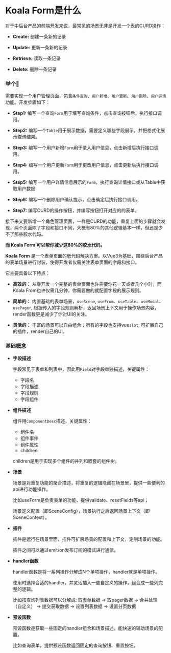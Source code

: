 # Koala Form是什么

对于中后台产品的前端开发来说，最常见的场景无非是开发一个表的CURD操作：
- **Create:** 创建一条新的记录

- **Update:** 更新一条新的记录

- **Retrieve:** 读取一条记录

- **Delete:** 删除一条记录

### 举个🌰
需要实现一个用户管理页面，包含`条件查询`、`用户新增`、`用户更新`、`用户删除`、`用户详情`功能。开发步骤如下：
- **Step1:** 编写一个查询`Form`用于填写查询条件，点击查询按钮后，执行接口调用。

- **Step2:** 编写一个`Table`用于展示数据，需要定义哪些字段展示，并把格式化展示查询结果。

- **Step3:** 编写一个用户新增`Form`用于录入用户信息，点击新增后执行接口调用。

- **Step4:** 编写一个用户更新`Form`用于更改用户信息，点击更新后执行接口调用。

- **Step5:** 编写一个用户详情信息展示的`Form`，执行查询详情接口或从Table中获取用户数据

- **Step6:** 编写一个删除用户确认提示，点击确定后执行接口调用。

- **Step7:** 编写CURD的操作按钮，并编写按钮打开对应的的表单。

接下来又要新增一个角色管理页面，一样是CURD的功能，重复上面的步骤就会发现，两个页面除了字段和接口不同，大概有80%的其他逻辑基本一样，但还是少不了那些胶水代码。

**而 Koala Form 可以帮你减少这80%的胶水代码。**

**Koala Form** 是一个表单页面的低代码解决方案。以Vue3为基础，围绕后台产品的表单场景进行封装，使得开发者仅需关注表单页面的字段和接口。

它主要具备以下特点：
- **高效的：** 从零开发一个完整的表单页面也许需要你花一天或者几个小时，而Koala From也许仅需几分钟，你需要做的就配置字段的展示规则。

- **简单的：** 内置基础的表单场景，`useScene`, `useFrom`、`useTable`、`useModal`、`usePager`, 根据传入的字段规则解析，返回场景上下文用于操作场景内容，render函数更是减少了你对UI的关注。

- **灵活的：** 丰富的场景可以自由组合；所有的字段也支持vue`slot`; 可扩展自己的插件，render自己的UI。


### 基础概念
- **字段描述**
    
    字段常见于表单和列表中，因此用`Field`对字段单独描述，关键属性：
    - 字段名
    - 字段描述
    - 字段规则
    - 字段组件

- **组件描述**

    组件用`ComponentDesc`描述，关键属性：
    - 组件名
    - 组件事件
    - 组件属性
    - children

    children是用于实现多个组件的并列和嵌套的组件树。

- **场景**

    场景是对重复功能的聚合描述，将重复的逻辑隐藏在场景里，提供一些便利的api进行功能操作。
    
    比如useForm是负责表单的功能，提供validate、resetFields等api；
    
    场景定义配置（即SceneConfig），场景执行之后返回场景上下文（即SceneContext）。

- **插件**

    插件是运行在场景里面，插件可扩展场景的配置和上下文，定制场景的功能。
    
    插件之间可以通过emit/on发布订阅的模式进行通信。

- **handler函数**

    handler函数是将一系列操作分解成N个单项操作，handler就是单项操作。
    
    使用时选择合适的handler，并灵活插入一些自定义的操作，组合成一些列完整的逻辑。

    比如按查询列表数据可以分解成: 取表单数据 -> 取pager数据 -> 合并处理（自定义） -> 提交获取数据 -> 设置列表数据 -> 设置分页数据

- **预设函数**

    预设函数是获取一些固定的handler组合和场景描述。能快速的辅助场景的配置。

    比如查询表单，提供预设函数返回固定的查询按钮、重置按钮。